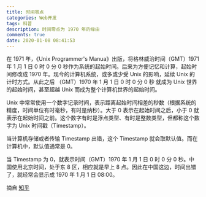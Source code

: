 ```yaml
---
title: 时间零点
categories: Web开发
tags: 科普
description: 时间零点为 1970 年的缘由
comments: true
date: 2020-01-08 08:41:53
---
```


在 1971 年，《Unix Programmer's Manua》出版，将格林威治时间（GMT）1971 年 1 月 1 日 0 时 0 分 0 秒作为系统的起始时间。后来为方便记忆和计算，起始时间修改成 1970 年。现今的计算机系统，或多或少受 Unix 的影响，延续 Unix 的计时方式。从此之后 （GMT）1970 年 1 月 1 日 0 时 0 分 0 秒 就成为 Unix 世界的起始时间，甚至超越 Unix 而成为整个计算机世界的起始时间。

Unix 中常常使用一个数字记录时间，表示距离起始时间相差的秒数（根据系统的精度，时间单位有时毫秒，有时是纳秒）。大于 0 表示在起始时间之后，小于 0 就表示在起始时间之前。这个数字有时是浮点类型、有时是整数类型，但都称这个数字为 Unix 时间戳（Timestamp）。

当计算机存储或者传输 Timestamp 出错，这个 Timestamp 就会取默认值。而在计算机中，默认值通常是 0。

当 Timestamp 为 0，就表示时间（GMT）1970 年 1 月 1 日 0 时 0 分 0 秒。中国使用北京时间，处于东 8 区，相应就是早上 8 点。因此在中国这边，时间出错了，就经常会显示成 1970 年 1 月 1 日 08:00。

摘自 [知乎](https://zhuanlan.zhihu.com/p/23752093)
